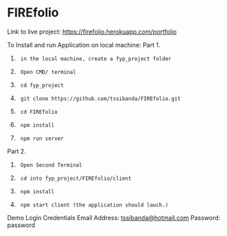 # FIREfolio
Link to live project:
    <a href="https://firefolio.herokuapp.com/portfolio" target="_blank">https://firefolio.herokuapp.com/portfolio</a>

To Install and run Application on local machine:
Part 1.
1.      in the local machine, create a fyp_project folder
2.      Open CMD/ terminal
3.      cd fyp_project
4.      git clone https://github.com/tssibanda/FIREfolio.git
5.      cd FIREfolio
6.      npm install
7.      npm run server 

Part 2.
1.      Open Second Terminal
2.      cd into fyp_project/FIREfolio/client
3.      npm install
4.      npm start client (the application should lauch.)

Demo Login Credentials
Email Address: tssibanda@hotmail.com
Password: password